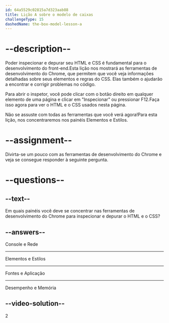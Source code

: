 ```yaml
---
id: 64a5529c02815a7d323aab88
title: Lição A sobre o modelo de caixas
challengeType: 15
dashedName: the-box-model-lesson-a
---
```


# --description--

Poder inspecionar e depurar seu HTML e CSS é fundamental para o desenvolvimento do front-end.Esta lição nos mostrará as ferramentas de desenvolvimento do Chrome, que permitem que você veja informações detalhadas sobre seus elementos e regras do CSS. Elas também o ajudarão a encontrar e corrigir problemas no código.

Para abrir o inspetor, você pode clicar com o botão direito em qualquer elemento de uma página e clicar em "Inspecionar" ou pressionar F12.Faça isso agora para ver o HTML e o CSS usados nesta página.

Não se assuste com todas as ferramentas que você verá agora!Para esta lição, nos concentraremos nos painéis Elementos e Estilos.

# --assignment--

Divirta-se um pouco com as ferramentas de desenvolvimento do Chrome e veja se consegue responder à seguinte pergunta.

# --questions--

## --text--

Em quais painéis você deve se concentrar nas ferramentas de desenvolvimento do Chrome para inspecionar e depurar o HTML e o CSS?

## --answers--

Console e Rede

---

Elementos e Estilos

---

Fontes e Aplicação

---

Desempenho e Memória


## --video-solution--

2
